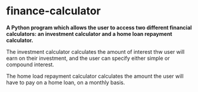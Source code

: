 # finance-calculator
**A Python program which allows the user to access two different financial calculators: an investment calculator and a home loan repayment calculator.**

The investment calculator calculates the amount of interest thw user will earn on their investment, and the user can specify either simple or compound interest.

The home load repayment calculator calculates the amount the user will have to pay on a home loan, on a monthly basis.
